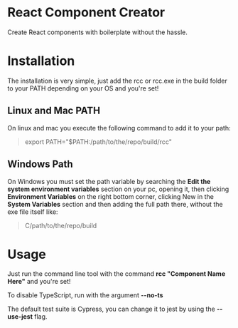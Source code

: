 # React Component Creator

Create React components with boilerplate without the hassle.

# Installation

The installation is very simple, just add the rcc or rcc.exe in the build folder to your PATH
depending on your OS and you're set!

## Linux and Mac PATH

On linux and mac you execute the following command to add it to your path:

> export PATH="$PATH:/path/to/the/repo/build/rcc"

## Windows Path

On Windows you must set the path variable by searching the **Edit the system environment variables**
section on your pc, opening it, then clicking **Environment Variables** on the right bottom corner,
clicking New in the **System Variables** section and then adding the full path there,
without the exe file itself like:

> C/path/to/the/repo/build

# Usage

Just run the command line tool with the command **rcc "Component Name Here"** and you're set!

To disable TypeScript, run with the argument **--no-ts**

The default test suite is Cypress, you can change it to jest by using the **--use-jest** flag.
